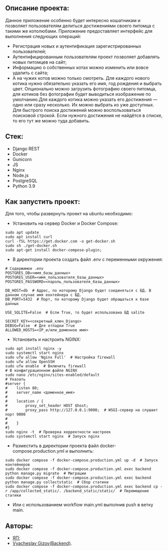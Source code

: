 ## Описание проекта:
Данное приложение особенно будет интересно кошатникам и позволяет пользователям делиться достижениями
своего питомца с такими же котолюбами. Приложение предоставляет интерфейс для выполнения следующих операций:
- Регистрация новых и аутентификация зарегистрированных пользователей;
- Аутентифицированным пользователям проект позволяет добавлять новых питомцев на сайт;
- Информацию о собственных котах можно изменить или вовсе удалить с сайта;
- А на чужих котов можно только смотреть.
Для каждого нового котика нужно обязательно указать его имя, год рождения и выбрать цвет. Опционально можно загрузить фотографию
своего питомца, для котиков без фотографии будет выводиться изображение по умолчанию.Для каждого котика можно указать
его достижения — одно или сразу несколько. Их можно выбрать из уже доступных. Для быстрого поиска достижений можно воспользоваться
поисковой строкой. Если нужного достижения не найдётся в списке, то его тут же можно туда добавить.

## Стек:
- Django REST
- Docker
- Gunicorn
- JS
- Nginx
- Node.js
- PostgreSQL
- Python 3.9

## Как запустить проект:
Для того, чтобы развернуть проект на ubuntu необходимо:
- Установить на сервер Docker и Docker Compose:
```
sudo apt update
sudo apt install curl
curl -fSL https://get.docker.com -o get-docker.sh
sudo sh ./get-docker.sh
sudo apt-get install docker-compose-plugin;
```
- В директории проекта создать файл .env с переменными окружения:
```
# Содержимое .env
POSTGRES_DB=<имя_базы_данных>
POSTGRES_USER=<имя_пользователя_базы_данных>
POSTGRES_PASSWORD=<пароль_пользователя_базы_данных>

DB_HOST=db  # Адрес, по которому Django будет соединяться с БД. В данном случае имя еонтейнера с БД.
DB_PORT=5432  # Порт, по которому Django будет обращаться к базе данных

USE_SQLITE=False  # Если True, то будет использована БД salite

SECRET_KEY=<секретный_ключ_Django>
DEBUG=False  # Для отладки True
ALLOWED_HOSTS=<IP_и/или_доменное имя>
```
- Установить и настроить NGINX:
```
sudo apt install nginx -y
sudo systemctl start nginx
sudo ufw allow 'Nginx Full'  # Настройка firewall
sudo ufw allow OpenSSH
sudo ufw enable  # Включить firewall
# В конфигурационном файле NGINX
sudo nano /etc/nginx/sites-enabled/default
# Указать
#server {
#    listen 80;
#    server_name <доменное_имя>
#    
#    location / {
#        proxy_set_header HOST $host;
#        proxy_pass http://127.0.0.1:9000;  # WSGI-сервер на слушает порт 9000
#
#    }
#}
sudo nginx -t  # Проверка корректности настроек
sudo systemctl start nginx  # Запуск nginx
```
- Разместить в директории проекта файл docker-compose.production.yml и выполнить:
```
sudo docker compose -f docker-compose.production.yml up -d  # Запуск контейнеров
sudo docker compose -f docker-compose.production.yml exec backend python manage.py migrate  # Миграции
sudo docker compose -f docker-compose.production.yml exec backend python manage.py collectstatic  # Сбор статики
sudo docker compose -f docker-compose.production.yml exec backend cp -r /app/collected_static/. /backend_static/static/  # Перемещение статики
```
- Или с использованием workflow main.yml выполнив push в ветку main.

## Авторы:
- [ЯП](https://github.com/yandex-praktikum);
- [Vyacheslav Gizov(Backend)](https://github.com/VyacheslavGizov).